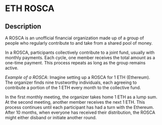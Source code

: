 # ETH ROSCA

## Description
A ROSCA is an unofficial financial organization made up of a group of people who regularly contribute to and take from a shared pool of money.

In a ROSCA, participants collectively contribute to a joint fund, usually with monthly payments. Each cycle, one member receives the total amount as a one-time payment. This process repeats as long as the group remains active.

*Example of a ROSCA*:
Imagine setting up a ROSCA for 1 ETH (Ethereum). The organizer finds nine trustworthy individuals, each agreeing to contribute a portion of the 1 ETH every month to the collective fund.

In the first monthly meeting, the organizer takes home 1 ETH as a lump sum. At the second meeting, another member receives the next 1 ETH. This process continues until each participant has had a turn with the Ethereum. After 10 months, when everyone has received their distribution, the ROSCA might either disband or initiate another round.


